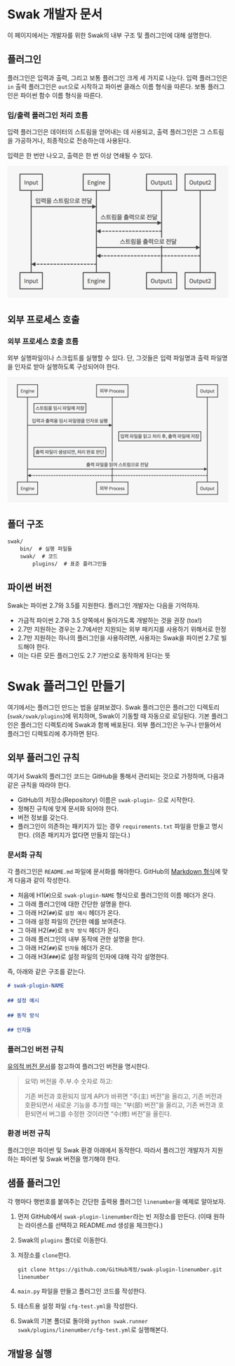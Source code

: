 # Swak 개발자 문서

이 페이지에서는 개발자를 위한 Swak의 내부 구조 및 플러그인에 대해 설명한다.

## 플러그인

플러그인은 입력과 출력, 그리고 보통 플러그인 크게 세 가지로 나눈다. 입력 플러그인은 `in` 출력 플러그인은 `out`으로 시작하고 파이썬 클래스 이름 형식을 따른다. 보통 플러그인은 파이썬 함수 이름 형식을 따른다.

### 입/출력 플러그인 처리 흐름

입력 플러그인은 데이터의 스트림을 얻어내는 데 사용되고, 출력 플러그인은 그 스트림을 가공하거나, 최종적으로 전송하는데 사용된다. 

입력은 한 번만 나오고, 출력은 한 번 이상 연쇄될 수 있다.

<img src="../images/plugin_flow.png" width="550" />

## 외부 프로세스 호출

### 외부 프로세스 호출 흐름
외부 실행파일이나 스크립트를 실행할 수 있다. 단, 그것들은 입력 파일명과 출력 파일명을 인자로 받아 실행하도록 구성되어야 한다.

<img src="../images/process_flow.png" width="700" />

## 폴더 구조
    
    swak/
        bin/  # 실행 파일들
        swak/  # 코드
            plugins/  # 표준 플러그인들


## 파이썬 버전

Swak는 파이썬 2.7와 3.5를 지원한다. 플러그인 개발자는 다음을 기억하자.

- 가급적 파이썬 2.7와 3.5 양쪽에서 돌아가도록 개발하는 것을 권장 (tox!)
- 2.7만 지원하는 경우는 2.7에서만 지원되는 외부 패키지를 사용하기 위해서로 한정
- 2.7만 지원하는 하나의 플러그인을 사용하려면, 사용자는 Swak을 파이썬 2.7로 빌드해야 한다.
- 이는 다른 모든 플러그인도 2.7 기반으로 동작하게 된다는 뜻

# Swak 플러그인 만들기
여기에서는 플러그인 만드는 법을 살펴보겠다. Swak 플러그인은 플러그인 디렉토리(`swak/swak/plugins`)에 위치하며, Swak이 기동할 때 자동으로 로딩된다. 기본 플러그인은 플러그인 디렉토리에 Swak과 함께 배포된다. 외부 플러그인은 누구나 만들어서 플러그인 디렉토리에 추가하면 된다.

## 외부 플러그인 규칙

여기서 Swak의 플러그인 코드는 GitHub을 통해서 관리되는 것으로 가정하며, 다음과 같은 규칙을 따라야 한다.

- GitHub의 저장소(Repository) 이름은 `swak-plugin-` 으로 시작한다.
- 정해진 규칙에 맞게 문서화 되어야 한다.
- 버전 정보를 갖는다.
- 플러그인이 의존하는 패키지가 있는 경우 `requirements.txt` 파일을 만들고 명시한다. (의존 패키지가 없다면 만들지 않는다.)

### 문서화 규칙

각 플러그인은 `README.md` 파일에 문서화를 해야한다. GitHub의 [Markdown 형식](https://guides.github.com/features/mastering-markdown/)에 맞게 다음과 같이 작성한다.

- 처음에 H1(`#`)으로 `swak-plugin-NAME` 형식으로 플러그인의 이름 헤더가 온다.
- 그 아래 플러그인에 대한 간단한 설명을 한다.
- 그 아래 H2(`##`)로 `설정 예시` 헤더가 온다.
- 그 아래 설정 파일의 간단한 예를 보여준다.
- 그 아래 H2(`##`)로 `동작 방식` 헤더가 온다.
- 그 아래 플러그인의 내부 동작에 관한 설명을 한다.
- 그 아래 H2(`##`)로 `인자들` 헤더가 온다.
- 그 아래 H3(`###`)로 설정 파일의 인자에 대해 각각 설명한다.

즉, 아래와 같은 구조를 같는다.

```markdown
# swak-plugin-NAME

## 설정 예시

## 동작 방식

## 인자들
```

### 플러그인 버전 규칙

[유의적 버전 문서](http://semver.org/lang/ko/)를 참고하여 플러그인 버전을 명시한다.

> 요약) 버전을 주.부.수 숫자로 하고:
> 
> 기존 버전과 호환되지 않게 API가 바뀌면 “주(主) 버전”을 올리고,
> 기존 버전과 호환되면서 새로운 기능을 추가할 때는 “부(部) 버전”을 올리고,
> 기존 버전과 호환되면서 버그를 수정한 것이라면 “수(修) 버전”을 올린다.

### 환경 버전 규칙

플러그인은 파이썬 및 Swak 환경 아래에서 동작한다. 따라서 플러그인 개발자가 지원하는 파이썬 및 Swak 버전을 명기해야 한다.

## 샘플 플러그인
각 행마다 행번호를 붙여주는 간단한 출력용 플러그인 `linenumber`을 예제로 알아보자.

1. 먼저 GitHub에서 `swak-plugin-linenumber`라는 빈 저장소를 만든다. (이때 원하는 라이센스를 선택하고 README.md 생성을 체크한다.)
2. Swak의 `plugins` 폴더로 이동한다.
3. 저장소를 `clone`한다.

    `git clone https://github.com/GitHub계정/swak-plugin-linenumber.git linenumber`

4. `main.py` 파일을 만들고 플러그인 코드를 작성한다.
5. 테스트용 설정 파일 `cfg-test.yml`을 작성한다.
5. Swak의 기본 폴더로 돌아와 `python swak.runner swak/plugins/linenumber/cfg-test.yml`로 실행해본다.

## 개발용 실행

